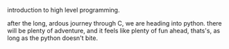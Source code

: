 introduction to high level programming.

after the long, ardous journey through C, we are heading into python. there will be plenty of adventure, and it feels like 
plenty of fun ahead, thats's, as long as the python doesn't bite.
